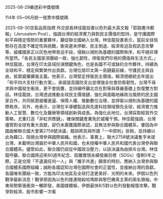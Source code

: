 
2025-08-29樂透彩中獎號碼

                                
114年 05~06月統一發票中獎號碼
                             
2025-08-30空氣品質指標
                              外交部長林佳龍投書以色列最大英文報「耶路撒冷郵報」（Jerusalem Post），強調台灣的經濟實力與對民主價值的堅持，是守護國際和平與穩定情勢的重要夥伴，籲促聯合國納入台灣。林佳龍投書表示，當前全球局勢存在高度不確定性與挑戰，衝突遲未停歇、民主倒退、經濟脅迫及假訊息攻擊等，威權國家正以灰色地帶脅迫手段，侵蝕以規則為基礎的國際秩序，和平絕非理所當然。「各民主國家須團結一致，強化韌性，捍衛我們珍視的價值與生活方式。」林佳龍說，台灣在印太區域扮演關鍵角色，也是各國不可或缺的合作夥伴，持續為全球和平、穩定與繁榮作出貢獻。台灣位居印太第一島鏈最前線，守護民主與自由，抵禦威權擴張主義。他表示，台灣堅定捍衛民主價值。賴清德總統去年提出「和平四大支柱行動方案」，承諾提高國防支出並增強全社會防衛韌性。台灣不尋求與中國發生衝突，更不會挑釁，並持續呼籲北京在對等與尊嚴基礎上恢復雙方對話。林佳龍說，台灣透過推動全球民主價值鏈，強化與面臨地緣政治風險的民主國家合作，共同抵禦威權進逼、保障人權、推動數位治理，並捍衛以規則為基礎的國際秩序。另外，他表示，台灣在半導體製造與先進科技領域領先全球，經濟實力推動人工智慧、數位化及醫療等領域創新與成長。為強化此地位，台灣採取經貿外交策略，尤重打造「非紅供應鏈」，確保關鍵產業免於威權干預。林佳龍強調，台灣儘管對全球有重大貢獻，卻仍未廣獲國際承認，且無法參與聯合國體系，肇因為中國曲解聯合國大會第2758號決議，錯誤將其與所謂「一中原則」掛鉤，並持續以此為藉口，阻撓台灣參與國際組織。他表示，事實上，聯大2758號決議隻字未提台灣，未載明台灣屬於中華人民共和國，也未授權中華人民共和國代表台灣參與聯合國體系。儘管如此，聯合國仍屈從中國政治壓力，以該決議為由排斥台灣。林佳龍呼籲，聯合國將迎來80週年紀念、距離實現永續發展目標（SDGs）僅剩5年之際，正是兌現「不遺漏任何一人」與「攜手共進」願景的時刻，應納入台灣參與聯合國體系國際組織；誠盼各國認知台灣在國際社會的正當性，並接納台灣的貢獻。各國唯有團結一致，方能為印太地區及全球打造更美好、光明的未來。伊朗以色列戰爭最新消息！戰爭原因為以色列接連暗殺哈瑪斯與黎巴嫩真主黨的兩名領袖，中東局勢緊張衝突一觸即發，美國媒體報，伊朗最快8/5對以色列發動報復攻擊。戰爭對經濟、股市影響一次看